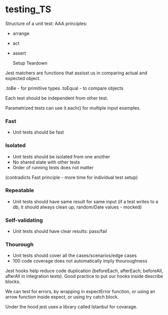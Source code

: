 # testing_TS

Structure of a unit test:
  AAA principles:
- arrange
- act
- assert

  Setup
  Teardown


Jest matchers are functions that assisst us in comparing actual and expected object.

.toBe - for primitiive types
.toEqual - to compare objects

Each test should be independent from other test.

Parametrized tests can use it.each() for multiple input examples.

### Fast

- Unit tests should be fast

### Isolated

- Unit tests should be isolated from one another
- No shared state with other tests
- Order of running tests does not matter

(contradicts Fast principle - more time for individual test setup)

### Repeatable

- Unit tests should have same result for same input (if a test writes to a db, it should always clean up; random/Date values - mocked)

### Self-validating

- Unit tests should have clear results: pass/fail

### Thourough

- Unit tests should cover all the cases/scenarios/edge cases
- 100 code coverage does not automatically imply thouroughness


Jest hooks help reduce code duplication (beforeEach, afterEach; beforeAll, afterAll in integration tests).
Good practice to put our hooks inside describe blocks.

We can test for errors, by wrapping in expectError function, or using an arrow function inside expect, or using try catch block.

Under the hood jest uses a library called Istanbul for covarage.


